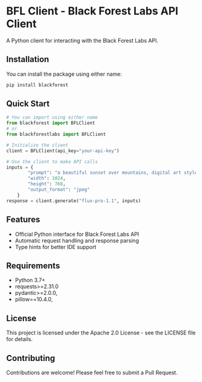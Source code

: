 # BFL Client - Black Forest Labs API Client

A Python client for interacting with the Black Forest Labs API.

## Installation

You can install the package using either name:

```bash
pip install blackforest
```

## Quick Start

```python
# You can import using either name
from blackforest import BFLClient
# or
from blackforestlabs import BFLClient

# Initialize the client
client = BFLClient(api_key="your-api-key")

# Use the client to make API calls
inputs = {
        "prompt": "a beautiful sunset over mountains, digital art style",
        "width": 1024,
        "height": 768,
        "output_format": "jpeg"
    }
response = client.generate("flux-pro-1.1", inputs)
```

## Features

- Official Python interface for Black Forest Labs API
- Automatic request handling and response parsing
- Type hints for better IDE support

## Requirements

- Python 3.7+
- requests>=2.31.0
- pydantic>=2.0.0,
- pillow==10.4.0,


## License

This project is licensed under the Apache 2.0 License - see the LICENSE file for details.

## Contributing

Contributions are welcome! Please feel free to submit a Pull Request. 